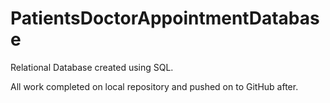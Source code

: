 # PatientsDoctorAppointmentDatabase

Relational Database created using SQL.

All work completed on local repository and pushed on to GitHub after.

